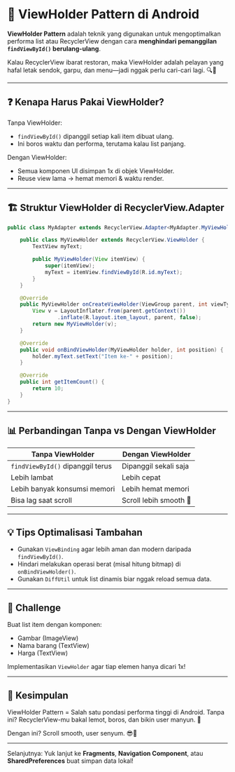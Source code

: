 # 🧱 ViewHolder Pattern di Android

**ViewHolder Pattern** adalah teknik yang digunakan untuk mengoptimalkan performa list atau RecyclerView dengan cara **menghindari pemanggilan `findViewById()` berulang-ulang**.

Kalau RecyclerView ibarat restoran, maka ViewHolder adalah pelayan yang hafal letak sendok, garpu, dan menu—jadi nggak perlu cari-cari lagi. 🔍🍴

---

## ❓ Kenapa Harus Pakai ViewHolder?

Tanpa ViewHolder:
- `findViewById()` dipanggil setiap kali item dibuat ulang.
- Ini boros waktu dan performa, terutama kalau list panjang.

Dengan ViewHolder:
- Semua komponen UI disimpan 1x di objek ViewHolder.
- Reuse view lama → hemat memori & waktu render.

---

## 🏗️ Struktur ViewHolder di RecyclerView.Adapter

```java
public class MyAdapter extends RecyclerView.Adapter<MyAdapter.MyViewHolder> {

    public class MyViewHolder extends RecyclerView.ViewHolder {
        TextView myText;

        public MyViewHolder(View itemView) {
            super(itemView);
            myText = itemView.findViewById(R.id.myText);
        }
    }

    @Override
    public MyViewHolder onCreateViewHolder(ViewGroup parent, int viewType) {
        View v = LayoutInflater.from(parent.getContext())
                .inflate(R.layout.item_layout, parent, false);
        return new MyViewHolder(v);
    }

    @Override
    public void onBindViewHolder(MyViewHolder holder, int position) {
        holder.myText.setText("Item ke-" + position);
    }

    @Override
    public int getItemCount() {
        return 10;
    }
}
```

---

## 📊 Perbandingan Tanpa vs Dengan ViewHolder

| Tanpa ViewHolder | Dengan ViewHolder |
|------------------|-------------------|
| `findViewById()` dipanggil terus | Dipanggil sekali saja |
| Lebih lambat | Lebih cepat |
| Lebih banyak konsumsi memori | Lebih hemat memori |
| Bisa lag saat scroll | Scroll lebih smooth 🚀 |

---

## 💡 Tips Optimalisasi Tambahan

- Gunakan `ViewBinding` agar lebih aman dan modern daripada `findViewById()`.
- Hindari melakukan operasi berat (misal hitung bitmap) di `onBindViewHolder()`.
- Gunakan `DiffUtil` untuk list dinamis biar nggak reload semua data.

---

## 🧪 Challenge

Buat list item dengan komponen:
- Gambar (ImageView)
- Nama barang (TextView)
- Harga (TextView)

Implementasikan `ViewHolder` agar tiap elemen hanya dicari 1x!

---

## 🧭 Kesimpulan

ViewHolder Pattern = Salah satu pondasi performa tinggi di Android.
Tanpa ini? RecyclerView-mu bakal lemot, boros, dan bikin user manyun. 🐌

Dengan ini? Scroll smooth, user senyum. 😎📱

--- 

Selanjutnya: Yuk lanjut ke **Fragments**, **Navigation Component**, atau **SharedPreferences** buat simpan data lokal!

